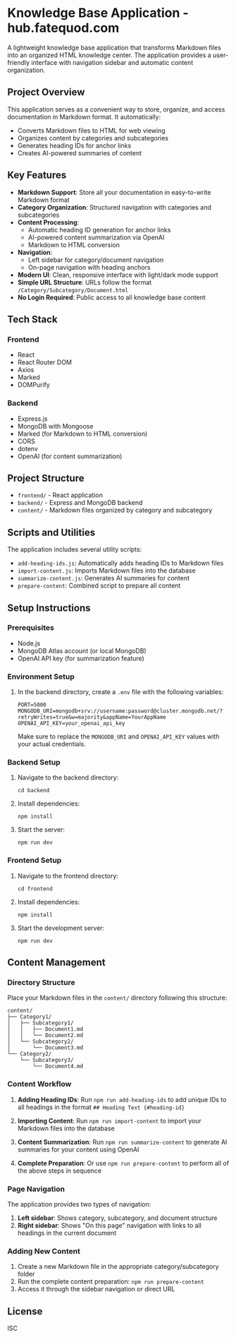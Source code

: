 # Knowledge Base Application - hub.fatequod.com

A lightweight knowledge base application that transforms Markdown files into an organized HTML knowledge center. The application provides a user-friendly interface with navigation sidebar and automatic content organization.

## Project Overview

This application serves as a convenient way to store, organize, and access documentation in Markdown format. It automatically:

- Converts Markdown files to HTML for web viewing
- Organizes content by categories and subcategories
- Generates heading IDs for anchor links
- Creates AI-powered summaries of content

## Key Features

- **Markdown Support**: Store all your documentation in easy-to-write Markdown format
- **Category Organization**: Structured navigation with categories and subcategories
- **Content Processing**:
  - Automatic heading ID generation for anchor links
  - AI-powered content summarization via OpenAI
  - Markdown to HTML conversion
- **Navigation**:
  - Left sidebar for category/document navigation
  - On-page navigation with heading anchors
- **Modern UI**: Clean, responsive interface with light/dark mode support
- **Simple URL Structure**: URLs follow the format `/Category/Subcategory/Document.html`
- **No Login Required**: Public access to all knowledge base content

## Tech Stack

### Frontend
- React
- React Router DOM
- Axios
- Marked
- DOMPurify

### Backend
- Express.js
- MongoDB with Mongoose
- Marked (for Markdown to HTML conversion)
- CORS
- dotenv
- OpenAI (for content summarization)

## Project Structure

- `frontend/` - React application
- `backend/` - Express and MongoDB backend
- `content/` - Markdown files organized by category and subcategory

## Scripts and Utilities

The application includes several utility scripts:

- `add-heading-ids.js`: Automatically adds heading IDs to Markdown files
- `import-content.js`: Imports Markdown files into the database
- `summarize-content.js`: Generates AI summaries for content
- `prepare-content`: Combined script to prepare all content

## Setup Instructions

### Prerequisites
- Node.js
- MongoDB Atlas account (or local MongoDB)
- OpenAI API key (for summarization feature)

### Environment Setup
1. In the backend directory, create a `.env` file with the following variables:
   ```
   PORT=5000
   MONGODB_URI=mongodb+srv://username:password@cluster.mongodb.net/?retryWrites=true&w=majority&appName=YourAppName
   OPENAI_API_KEY=your_openai_api_key
   ```
   Make sure to replace the `MONGODB_URI` and `OPENAI_API_KEY` values with your actual credentials.

### Backend Setup
1. Navigate to the backend directory:
   ```
   cd backend
   ```

2. Install dependencies:
   ```
   npm install
   ```

3. Start the server:
   ```
   npm run dev
   ```

### Frontend Setup
1. Navigate to the frontend directory:
   ```
   cd frontend
   ```

2. Install dependencies:
   ```
   npm install
   ```

3. Start the development server:
   ```
   npm run dev
   ```

## Content Management

### Directory Structure
Place your Markdown files in the `content/` directory following this structure:
```
content/
├── Category1/
│   ├── Subcategory1/
│   │   ├── Document1.md
│   │   └── Document2.md
│   └── Subcategory2/
│       └── Document3.md
└── Category2/
    └── Subcategory3/
        └── Document4.md
```

### Content Workflow

1. **Adding Heading IDs**: Run `npm run add-heading-ids` to add unique IDs to all headings in the format `## Heading Text {#heading-id}`

2. **Importing Content**: Run `npm run import-content` to import your Markdown files into the database

3. **Content Summarization**: Run `npm run summarize-content` to generate AI summaries for your content using OpenAI

4. **Complete Preparation**: Or use `npm run prepare-content` to perform all of the above steps in sequence

### Page Navigation

The application provides two types of navigation:

1. **Left sidebar**: Shows category, subcategory, and document structure
2. **Right sidebar**: Shows "On this page" navigation with links to all headings in the current document

### Adding New Content
1. Create a new Markdown file in the appropriate category/subcategory folder
2. Run the complete content preparation: `npm run prepare-content`
3. Access it through the sidebar navigation or direct URL

## License
ISC 